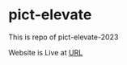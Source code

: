 # pict-elevate
This is repo of pict-elevate-2023

Website is Live at [URL](https://pict-elevate23.netlify.app/)